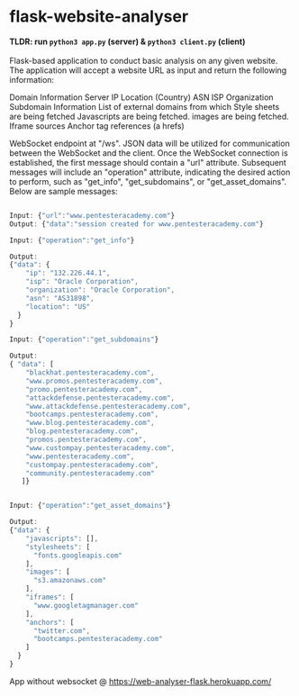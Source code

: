 # flask-website-analyser
**TLDR: run ```python3 app.py``` (server) & ```python3 client.py``` (client)**
<br></br>
Flask-based application to conduct basic analysis on any given website. The application will accept a website URL as input and return the following information: 

Domain Information
Server IP
Location (Country)
ASN
ISP
Organization
Subdomain Information
List of external domains from which 
Style sheets are being fetched
Javascripts are being fetched.
images are being fetched.
Iframe sources
Anchor tag references (a hrefs)
	
WebSocket endpoint at "/ws". JSON data will be utilized for communication between the WebSocket and the client. Once the WebSocket connection is established, the first message should contain a "url" attribute. Subsequent messages will include an "operation" attribute, indicating the desired action to perform, such as "get_info", "get_subdomains", or "get_asset_domains". Below are sample messages:

```javascript

Input: {"url":"www.pentesteracademy.com"}
Output: {"data":"session created for www.pentesteracademy.com"}

Input: {"operation":"get_info"}

Output:
{"data": {
    "ip": "132.226.44.1",
    "isp": "Oracle Corporation",
    "organization": "Oracle Corporation",
    "asn": "AS31898",
    "location": "US"
  }
}

Input: {"operation":"get_subdomains"}

Output:
{ "data": [
    "blackhat.pentesteracademy.com",
    "www.promos.pentesteracademy.com",
    "promo.pentesteracademy.com",
    "attackdefense.pentesteracademy.com",
    "www.attackdefense.pentesteracademy.com",
    "bootcamps.pentesteracademy.com",
    "www.blog.pentesteracademy.com",
    "blog.pentesteracademy.com",
    "promos.pentesteracademy.com",
    "www.custompay.pentesteracademy.com",
    "www.pentesteracademy.com",
    "custompay.pentesteracademy.com",
    "community.pentesteracademy.com"
   ]}


Input: {"operation":"get_asset_domains"}

Output:
{"data": {
    "javascripts": [],
    "stylesheets": [
      "fonts.googleapis.com"
    ],
    "images": [
      "s3.amazonaws.com"
    ],
    "iframes": [
      "www.googletagmanager.com"
    ],
    "anchors": [
      "twitter.com",
      "bootcamps.pentesteracademy.com"
    ]
  }
}
```
	
App without websocket @
https://web-analyser-flask.herokuapp.com/
